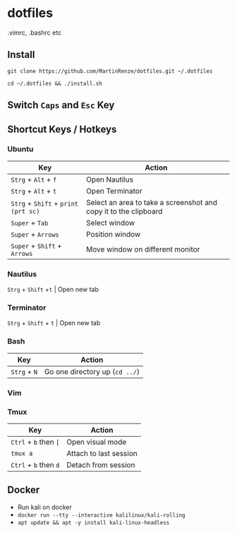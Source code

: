 # dotfiles
.vimrc, .bashrc etc 

## Install
`git clone https://github.com/MartinRenze/dotfiles.git ~/.dotfiles`

`cd ~/.dotfiles && ./install.sh`


## Switch `Caps` and `Esc` Key

## Shortcut Keys / Hotkeys
### Ubuntu
Key | Action
----|-------
`Strg` + `Alt` + `f` | Open Nautilus
`Strg` + `Alt` + `t` | Open Terminator
`Strg` + `Shift` + `print (prt sc)` | Select an area to take a screenshot and copy it to the clipboard
`Super` + `Tab` | Select window
`Super` + `Arrows` | Position window
`Super` + `Shift` + `Arrows` | Move window on different monitor

### Nautilus
`Strg` + `Shift` +`t` | Open new tab

### Terminator
`Strg` + `Shift` + `t` | Open new tab

### Bash
Key | Action
----|-------
`Strg` + `N` | Go one directory up (`cd ../`)

### Vim

### Tmux
Key | Action
----|-------
`Ctrl` + `b` then `[` | Open visual mode
`tmux a` | Attach to last session
`Ctrl` + `b` then `d` | Detach from session

## Docker
* Run kali on docker
* `docker run --tty --interactive kalilinux/kali-rolling`
* `apt update && apt -y install kali-linux-headless`
